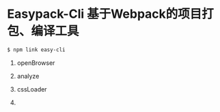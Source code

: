 <!-- TODO: Easypack-Cli README -->
# Easypack-Cli 基于Webpack的项目打包、编译工具

```bash
$ npm link easy-cli
```

1. openBrowser

2. analyze

3. cssLoader

4. 

 